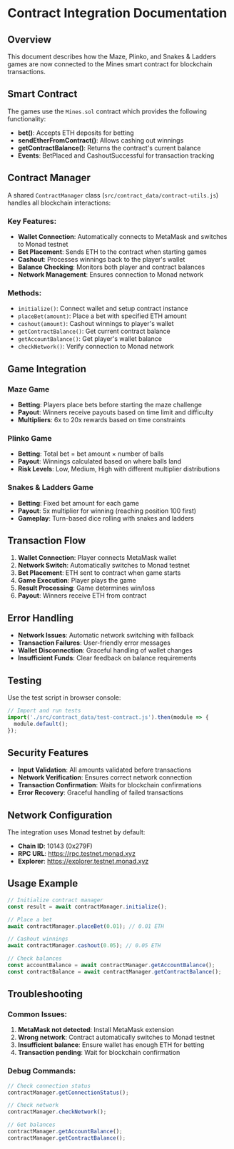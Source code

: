 # Contract Integration Documentation

## Overview

This document describes how the Maze, Plinko, and Snakes & Ladders games are now connected to the Mines smart contract for blockchain transactions.

## Smart Contract

The games use the `Mines.sol` contract which provides the following functionality:

- **bet()**: Accepts ETH deposits for betting
- **sendEtherFromContract()**: Allows cashing out winnings
- **getContractBalance()**: Returns the contract's current balance
- **Events**: BetPlaced and CashoutSuccessful for transaction tracking

## Contract Manager

A shared `ContractManager` class (`src/contract_data/contract-utils.js`) handles all blockchain interactions:

### Key Features:
- **Wallet Connection**: Automatically connects to MetaMask and switches to Monad testnet
- **Bet Placement**: Sends ETH to the contract when starting games
- **Cashout**: Processes winnings back to the player's wallet
- **Balance Checking**: Monitors both player and contract balances
- **Network Management**: Ensures connection to Monad network

### Methods:
- `initialize()`: Connect wallet and setup contract instance
- `placeBet(amount)`: Place a bet with specified ETH amount
- `cashout(amount)`: Cashout winnings to player's wallet
- `getContractBalance()`: Get current contract balance
- `getAccountBalance()`: Get player's wallet balance
- `checkNetwork()`: Verify connection to Monad network

## Game Integration

### Maze Game
- **Betting**: Players place bets before starting the maze challenge
- **Payout**: Winners receive payouts based on time limit and difficulty
- **Multipliers**: 6x to 20x rewards based on time constraints

### Plinko Game
- **Betting**: Total bet = bet amount × number of balls
- **Payout**: Winnings calculated based on where balls land
- **Risk Levels**: Low, Medium, High with different multiplier distributions

### Snakes & Ladders Game
- **Betting**: Fixed bet amount for each game
- **Payout**: 5x multiplier for winning (reaching position 100 first)
- **Gameplay**: Turn-based dice rolling with snakes and ladders

## Transaction Flow

1. **Wallet Connection**: Player connects MetaMask wallet
2. **Network Switch**: Automatically switches to Monad testnet
3. **Bet Placement**: ETH sent to contract when game starts
4. **Game Execution**: Player plays the game
5. **Result Processing**: Game determines win/loss
6. **Payout**: Winners receive ETH from contract

## Error Handling

- **Network Issues**: Automatic network switching with fallback
- **Transaction Failures**: User-friendly error messages
- **Wallet Disconnection**: Graceful handling of wallet changes
- **Insufficient Funds**: Clear feedback on balance requirements

## Testing

Use the test script in browser console:
```javascript
// Import and run tests
import('./src/contract_data/test-contract.js').then(module => {
  module.default();
});
```

## Security Features

- **Input Validation**: All amounts validated before transactions
- **Network Verification**: Ensures correct network connection
- **Transaction Confirmation**: Waits for blockchain confirmations
- **Error Recovery**: Graceful handling of failed transactions

## Network Configuration

The integration uses Monad testnet by default:
- **Chain ID**: 10143 (0x279F)
- **RPC URL**: https://rpc.testnet.monad.xyz
- **Explorer**: https://explorer.testnet.monad.xyz

## Usage Example

```javascript
// Initialize contract manager
const result = await contractManager.initialize();

// Place a bet
await contractManager.placeBet(0.01); // 0.01 ETH

// Cashout winnings
await contractManager.cashout(0.05); // 0.05 ETH

// Check balances
const accountBalance = await contractManager.getAccountBalance();
const contractBalance = await contractManager.getContractBalance();
```

## Troubleshooting

### Common Issues:
1. **MetaMask not detected**: Install MetaMask extension
2. **Wrong network**: Contract automatically switches to Monad testnet
3. **Insufficient balance**: Ensure wallet has enough ETH for betting
4. **Transaction pending**: Wait for blockchain confirmation

### Debug Commands:
```javascript
// Check connection status
contractManager.getConnectionStatus();

// Check network
contractManager.checkNetwork();

// Get balances
contractManager.getAccountBalance();
contractManager.getContractBalance();
``` 